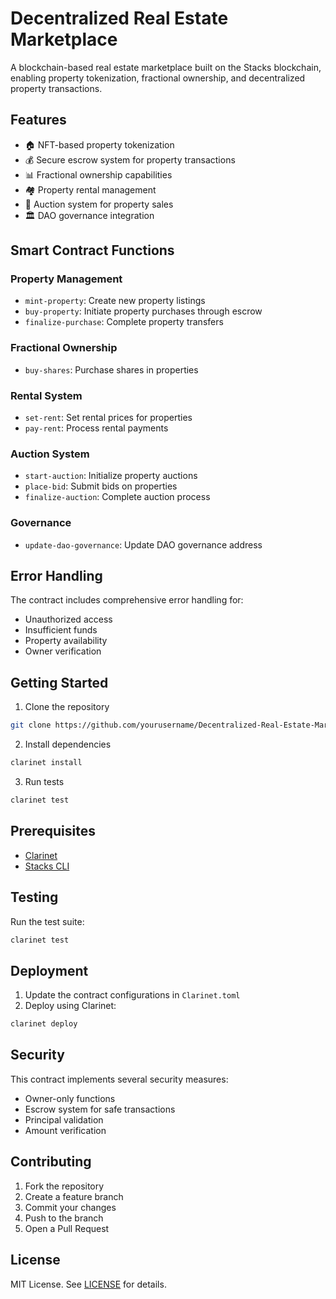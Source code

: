 # Decentralized Real Estate Marketplace

A blockchain-based real estate marketplace built on the Stacks blockchain, enabling property tokenization, fractional ownership, and decentralized property transactions.

## Features

- 🏠 NFT-based property tokenization
- 💰 Secure escrow system for property transactions
- 📊 Fractional ownership capabilities
- 🏘️ Property rental management
- 🔨 Auction system for property sales
- 🏛️ DAO governance integration

## Smart Contract Functions

### Property Management
- `mint-property`: Create new property listings
- `buy-property`: Initiate property purchases through escrow
- `finalize-purchase`: Complete property transfers

### Fractional Ownership
- `buy-shares`: Purchase shares in properties

### Rental System
- `set-rent`: Set rental prices for properties
- `pay-rent`: Process rental payments

### Auction System
- `start-auction`: Initialize property auctions
- `place-bid`: Submit bids on properties
- `finalize-auction`: Complete auction process

### Governance
- `update-dao-governance`: Update DAO governance address

## Error Handling

The contract includes comprehensive error handling for:
- Unauthorized access
- Insufficient funds
- Property availability
- Owner verification

## Getting Started

1. Clone the repository
```bash
git clone https://github.com/yourusername/Decentralized-Real-Estate-Marketplace.git
```

2. Install dependencies
```bash
clarinet install
```

3. Run tests
```bash
clarinet test
```

## Prerequisites

- [Clarinet](https://github.com/hirosystems/clarinet)
- [Stacks CLI](https://docs.stacks.co/references/stacks-cli)

## Testing

Run the test suite:
```bash
clarinet test
```

## Deployment

1. Update the contract configurations in `Clarinet.toml`
2. Deploy using Clarinet:
```bash
clarinet deploy
```

## Security

This contract implements several security measures:
- Owner-only functions
- Escrow system for safe transactions
- Principal validation
- Amount verification

## Contributing

1. Fork the repository
2. Create a feature branch
3. Commit your changes
4. Push to the branch
5. Open a Pull Request

## License

MIT License. See [LICENSE](LICENSE) for details.


